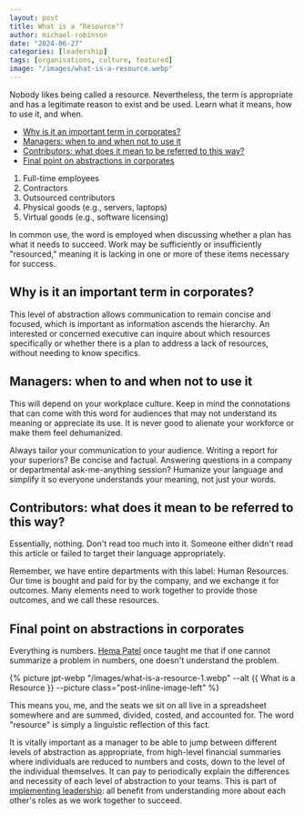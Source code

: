 ```yaml
---
layout: post
title: What is a "Resource"?
author: michael-robinson
date: "2024-06-27"
categories: [leadership]
tags: [organisations, culture, featured]
image: "/images/what-is-a-resource.webp"
---
```

Nobody likes being called a resource. Nevertheless, the term is appropriate and has a legitimate reason to exist and be used. Learn what it means, how to use it, and when.

<!-- TOC -->

- [Why is it an important term in corporates?](#why-is-it-an-important-term-in-corporates)
- [Managers: when to and when not to use it](#managers-when-to-and-when-not-to-use-it)
- [Contributors: what does it mean to be referred to this way?](#contributors-what-does-it-mean-to-be-referred-to-this-way)
- [Final point on abstractions in corporates](#final-point-on-abstractions-in-corporates)

<!-- /TOC -->

1. Full-time employees
2. Contractors
3. Outsourced contributors
4. Physical goods (e.g., servers, laptops)
5. Virtual goods (e.g., software licensing)

In common use, the word is employed when discussing whether a plan has what it needs to succeed. Work may be sufficiently or insufficiently "resourced," meaning it is lacking in one or more of these items necessary for success.

## Why is it an important term in corporates?

This level of abstraction allows communication to remain concise and focused, which is important as information ascends the hierarchy. An interested or concerned executive can inquire about which resources specifically or whether there is a plan to address a lack of resources, without needing to know specifics.

## Managers: when to and when not to use it

This will depend on your workplace culture. Keep in mind the connotations that can come with this word for audiences that may not understand its meaning or appreciate its use. It is never good to alienate your workforce or make them feel dehumanized.

Always tailor your communication to your audience. Writing a report for your superiors? Be concise and factual. Answering questions in a company or departmental ask-me-anything session? Humanize your language and simplify it so everyone understands your meaning, not just your words.

## Contributors: what does it mean to be referred to this way?

Essentially, nothing. Don't read too much into it. Someone either didn't read this article or failed to target their language appropriately.

Remember, we have entire departments with this label: Human Resources. Our time is bought and paid for by the company, and we exchange it for outcomes. Many elements need to work together to provide those outcomes, and we call these resources.

## Final point on abstractions in corporates

Everything is numbers. [Hema Patel](https://www.linkedin.com/in/hema-patel-3271b334) once taught me that if one cannot summarize a problem in numbers, one doesn't understand the problem.

{% picture jpt-webp "/images/what-is-a-resource-1.webp" --alt {{ What is a Resource }} --picture class="post-inline-image-left" %}

This means you, me, and the seats we sit on all live in a spreadsheet somewhere and are summed, divided, costed, and accounted for. The word "resource" is simply a linguistic reflection of this fact.

It is vitally important as a manager to be able to jump between different levels of abstraction as appropriate, from high-level financial summaries where individuals are reduced to numbers and costs, down to the level of the individual themselves. It can pay to periodically explain the differences and necessity of each level of abstraction to your teams. This is part of [implementing leadership](http://localhost:4000/deming-14-points#implement-leadership): all benefit from understanding more about each other's roles as we work together to succeed.
